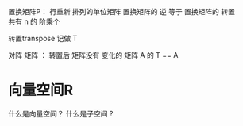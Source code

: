 置换矩阵P： 行重新 排列的单位矩阵 
置换矩阵的 逆 等于 置换矩阵的 转置  
共有 n 的 阶乘个

转置transpose  记做 T

对阵 矩阵 ：
转置后 矩阵没有 变化的 矩阵  A 的 T == A


# 向量空间R

 什么是向量空间？ 什么是子空间 ?


 






